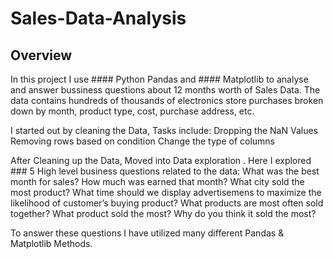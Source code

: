 # Sales-Data-Analysis
## Overview
In this project I use #### Python Pandas and #### Matplotlib to analyse and answer bussiness questions about 12 months worth of Sales Data. The data contains hundreds of thousands of electronics store purchases broken down by month, product type, cost, purchase address, etc.

I started out by cleaning the Data, Tasks include:
 Dropping the NaN Values
 Removing rows based on condition
 Change the type of columns

After Cleaning up the Data, Moved into Data exploration . Here I explored ### 5 High level business questions related to the data:
What was the best month for sales? How much was earned that month?
What city sold the most product?
What time should we display advertisemens to maximize the likelihood of customer’s buying product?
What products are most often sold together?
What product sold the most? Why do you think it sold the most?

To answer these questions I have utilized many different Pandas & Matplotlib Methods.
